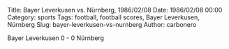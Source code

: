 Title: Bayer Leverkusen vs. Nürnberg, 1986/02/08
Date: 1986/02/08 00:00
Category: sports
Tags: football, football scores, Bayer Leverkusen, Nürnberg
Slug: bayer-leverkusen-vs-nurnberg
Author: carbonero


Bayer Leverkusen 0 - 0 Nürnberg
